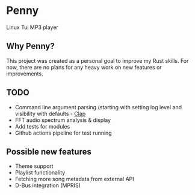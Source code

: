 # Penny
Linux Tui MP3 player

## Why Penny?
This project was created as a personal goal to improve my Rust skills. For now, there are no plans for any heavy work on new features or improvements. 
 

## TODO
- Command line argument parsing (starting with setting log level and visibility with defaults - [Clap](https://docs.rs/clap/latest/clap/)
- FFT audio spectrum analysis & display
- Add tests for modules
- Github actions pipeline for test running

## Possible new features
- Theme support
- Playlist functionality
- Fetching more song metadata from external API
- D-Bus integration (MPRIS)
